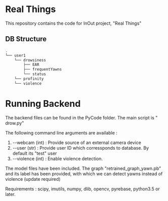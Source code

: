 # Real Things

This repository contains the code for InOut project, "Real Things"

## DB Structure

```sh
.
└── user1
    └── drowsiness
        ├── EAR
        ├── frequentYawns
        └── status
    └── profinity
    └── violence
```

# Running Backend
The backend files can be found in the PyCode folder. The main script is "
drow.py"

The following command line arguments are available :
1. --webcam (int) : Provide source of an external camera device
2. --user (str) : Provide user ID which corressponds to database. By default its "test" user
3. --violence (int) : Enable violence detection. 

The model files have been included. The graph "retrained_graph_yawn.pb" and its label has been provided, with which we can detect yawns instead of violence (update required)

Requirements : scipy, imutils, numpy, dlib, opencv, pyrebase, python3.5 or later.